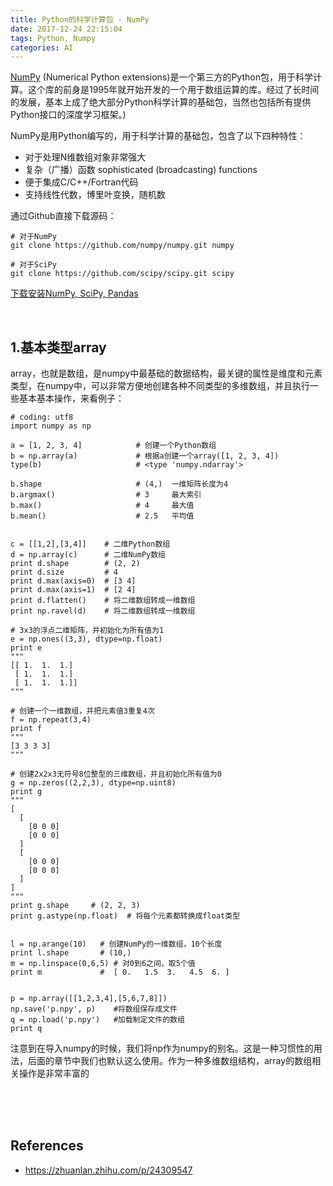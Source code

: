 ```yaml
---
title: Python的科学计算包 - NumPy
date: 2017-12-24 22:15:04
tags: Python, Numpy
categories: AI
---
```


[NumPy](http://www.numpy.org/) (Numerical Python extensions)是一个第三方的Python包，用于科学计算。这个库的前身是1995年就开始开发的一个用于数组运算的库。经过了长时间的发展，基本上成了绝大部分Python科学计算的基础包，当然也包括所有提供Python接口的深度学习框架。)

NumPy是用Python编写的，用于科学计算的基础包，包含了以下四种特性：
- 对于处理N维数组对象非常强大
- 复杂（广播）函数 sophisticated (broadcasting) functions
- 便于集成C/C++/Fortran代码
- 支持线性代数，博里叶变换，随机数

通过Github直接下载源码：
```
# 对于NumPy
git clone https://github.com/numpy/numpy.git numpy

# 对于SciPy
git clone https://github.com/scipy/scipy.git scipy
```

[下载安装NumPy, SciPy, Pandas](http://www.googleplus.party/2017/12/30/NumPy,%20SciPy%E5%92%8CPandas%E7%9A%84%E5%AE%89%E8%A3%85%E6%95%99%E7%A8%8B/)


<br/>

## 1.基本类型array
array，也就是数组，是numpy中最基础的数据结构，最关键的属性是维度和元素类型，在numpy中，可以非常方便地创建各种不同类型的多维数组，并且执行一些基本基本操作，来看例子：
```
# coding: utf8
import numpy as np

a = [1, 2, 3, 4]     	    # 创建一个Python数组
b = np.array(a)         	# 根据a创建一个array([1, 2, 3, 4])
type(b)                   	# <type 'numpy.ndarray'>

b.shape                   	# (4,)  一维矩阵长度为4
b.argmax()               	# 3     最大索引
b.max()                   	# 4     最大值
b.mean()                  	# 2.5   平均值


c = [[1,2],[3,4]]    # 二维Python数组
d = np.array(c)      # 二维NumPy数组
print d.shape        # (2, 2)
print d.size         # 4
print d.max(axis=0)  # [3 4]
print d.max(axis=1)  # [2 4]
print d.flatten()    # 将二维数组转成一维数组
print np.ravel(d)    # 将二维数组转成一维数组

# 3x3的浮点二维矩阵，并初始化为所有值为1
e = np.ones((3,3), dtype=np.float)
print e
"""
[[ 1.  1.  1.]
 [ 1.  1.  1.]
 [ 1.  1.  1.]]
"""

# 创建一个一维数组，并把元素值3重复4次
f = np.repeat(3,4)
print f
"""
[3 3 3 3]
"""

# 创建2x2x3无符号8位整型的三维数组，并且初始化所有值为0
g = np.zeros((2,2,3), dtype=np.uint8)
print g
"""
[
  [
    [0 0 0]
    [0 0 0]
  ]
  [
    [0 0 0]
    [0 0 0]
  ]
]
"""
print g.shape     # (2, 2, 3)
print g.astype(np.float)  # 将每个元素都转换成float类型


l = np.arange(10)   # 创建NumPy的一维数组，10个长度
print l.shape       # (10,)
m = np.linspace(0,6,5) # 对0到6之间，取5个值
print m             #  [ 0.   1.5  3.   4.5  6. ]


p = np.array([[1,2,3,4],[5,6,7,8]])
np.save('p.npy', p)    #将数组保存成文件
q = np.load('p.npy')   #加载制定文件的数组
print q

```
注意到在导入numpy的时候，我们将np作为numpy的别名。这是一种习惯性的用法，后面的章节中我们也默认这么使用。作为一种多维数组结构，array的数组相关操作是非常丰富的





 



<br/>
<br/>
<br/>

## References
- https://zhuanlan.zhihu.com/p/24309547

